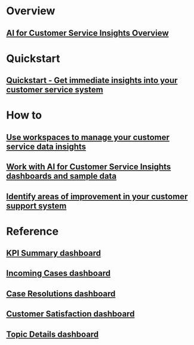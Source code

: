 # Overview
## [AI for Customer Service Insights Overview](ai-csi-overview.md)
# Quickstart
## [Quickstart - Get immediate insights into your customer service system](ai-csi-quickstart.md)
# How to
## [Use workspaces to manage your customer service data insights](ai-csi-use-workspaces.md)
## [Work with AI for Customer Service Insights dashboards and sample data](ai-csi-use-dash-sample-data.md)
## [Identify areas of improvement in your customer support system](ai-csi-improve-system.md)
# Reference
## [KPI Summary dashboard](ai-csi-dash-kpi-summary.md)
## [Incoming Cases dashboard](ai-csi-dash-incoming-cases.md)
## [Case Resolutions dashboard](ai-csi-dash-case-resolutions.md)
## [Customer Satisfaction dashboard](ai-csi-dash-CSAT.md)
## [Topic Details dashboard](ai-csi-dash-topic-details.md)